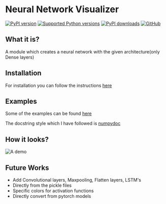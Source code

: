 # Neural Network Visualizer

[![PyPI version](https://img.shields.io/pypi/v/pypistats.svg?logo=pypi&logoColor=FFE873)](https://pypi.org/project/neuralnet-visualize/)
[![Supported Python versions](https://img.shields.io/pypi/pyversions/pypistats.svg?logo=python&logoColor=FFE873)](https://pypi.org/project/neuralnet-visualize/)
[![PyPI downloads](https://img.shields.io/pypi/dm/pypistats.svg)](https://pypistats.org/packages/neuralnet-visualize)
[![GitHub](https://img.shields.io/github/license/)](LICENSE)

## What it is?

A module which creates a neural network with the given architecture(only Dense layers)

## Installation

For installation you can follow the instructions [here](./INSTALLATION.md)

## Examples
Some of the examples can be found [here](./examples)

The docstring style which I have followed is [numpydoc](https://numpydoc.readthedocs.io/en/latest/)

## How it looks?
![A demo](./My-Neural-Network.gv.png)

## Future Works

* Add Convolutional layers, Maxpooling, Flatten layers, LSTM's
* Directly from the pickle files
* Specific colors for activation functions
* Directly convert from pytorch models